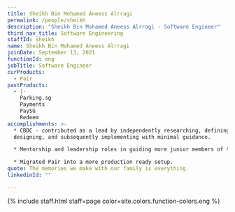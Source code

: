 ```yaml
---
title: Sheikh Bin Mohamed Aneess Alrragi
permalink: /people/sheikh
description: "Sheikh Bin Mohamed Aneess Alrragi - Software Engineer"
third_nav_title: Software Engineering
staffId: sheikh
name: Sheikh Bin Mohamed Aneess Alrragi
joinDate: September 13, 2021
functionId: eng
jobTitle: Software Engineer
curProducts:
  - Pair
pastProducts:
  - |-
    Parking.sg
    Payments
    PaySG
    Redeem
accomplishments: >-
  * CBDC - contributed as a lead by independently researching, defining,
  designing, and subsequently implementing with minimal guidance. 

  * Mentorship and leadership roles in guiding more junior members of the team for Redeem team. 

  * Migrated Pair into a more production ready setup.
quote: The memories we make with our family is everything.
linkedinId: ""

---
```


{% include staff.html staff=page color=site.colors.function-colors.eng %}
